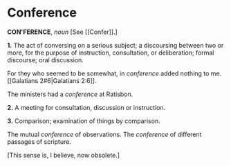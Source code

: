 # Conference

**CON'FERENCE**, _noun_ \[See [[Confer]].\]

**1.** The act of conversing on a serious subject; a discoursing between two or more, for the purpose of instruction, consultation, or deliberation; formal discourse; oral discussion.

For they who seemed to be somewhat, in _conference_ added nothing to me. [[Galatians 2#6|Galatians 2:6]].

The ministers had a _conference_ at Ratisbon.

**2.** A meeting for consultation, discussion or instruction.

**3.** Comparison; examination of things by comparison.

The mutual _conference_ of observations. The _conference_ of different passages of scripture.

\[This sense is, I believe, now obsolete.\]